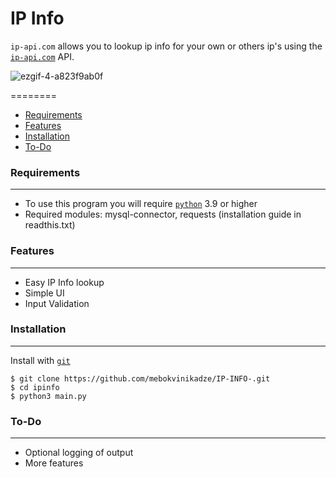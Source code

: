 # IP Info
`ip-api.com` allows you to lookup ip info for your own or others ip's using the [`ip-api.com`](https://ip-api.com/) API.

![ezgif-4-a823f9ab0f](https://user-images.githubusercontent.com/74296490/166154459-dd7fd48d-2baa-46b5-93ab-a46486e4425f.gif)

========


 * [Requirements](#requirements)
 * [Features](#features)
 * [Installation](#installation)
 * [To-Do](#to-do)

### Requirements
---
- To use this program you will require [`python`](https://www.python.org/) 3.9 or higher
- Required modules: mysql-connector, requests (installation guide in readthis.txt)

### Features
---
- Easy IP Info lookup
- Simple UI
- Input Validation

### Installation
---

Install with [`git`](https://git-scm.com/)
```
$ git clone https://github.com/mebokvinikadze/IP-INFO-.git
$ cd ipinfo
$ python3 main.py
```

### To-Do
---
- Optional logging of output
- More features
